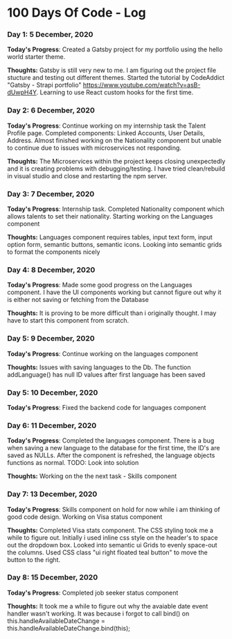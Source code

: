 # 100 Days Of Code - Log

### Day 1: 5 December, 2020

**Today's Progress**: Created a Gatsby project for my portfolio using the hello world starter theme.

**Thoughts:** Gatsby is still very new to me. I am figuring out the project file stucture and testing out different themes. Started the tutorial by CodeAddict "Gatsby - Strapi portfolio"  https://www.youtube.com/watch?v=asB-dUwpH4Y. Learning to use React custom hooks for the first time.

### Day 2: 6 December, 2020

**Today's Progress**: Continue working on my internship task the Talent Profile page. Completed components: Linked Accounts, User Details, Address. Almost finished working on the Nationality component but unable to continue due to issues with microservices not responding.

**Thoughts:** The Microservices within the project keeps closing unexpectedly and it is creating problems with debugging/testing. I have tried clean/rebuild in visual studio and close and restarting the npm server. 

### Day 3: 7 December, 2020

**Today's Progress**: Internship task. Completed Nationality component which allows talents to set their nationality. Starting working on the Languages component

**Thoughts:** Languages component requires tables, input text form, input option form, semantic buttons, semantic icons. Looking into semantic grids to format the components nicely

### Day 4: 8 December, 2020

**Today's Progress**: Made some good progress on the Languages component. I have the UI components working but cannot figure out why it is either not saving or fetching from the Database

**Thoughts:** It is proving to be more difficult than i originally thought. I may have to start this component from scratch.

### Day 5: 9 December, 2020

**Today's Progress**: Continue working on the languages component

**Thoughts:** Issues with saving languages to the Db. The function addLanguage() has null ID values after first language has been saved

### Day 5: 10 December, 2020

**Today's Progress**: Fixed the backend code for languages component 

### Day 6: 11 December, 2020

**Today's Progress**: Completed the languages component. There is a bug when saving a new language to the database for the first time, the ID's are saved as NULLs. After the component is refreshed, the language objects functions as normal. TODO: Look into solution

**Thoughts:** Working on the the next task - Skills component

### Day 7: 13 December, 2020

**Today's Progress**: Skills component on hold for now while i am thinking of good code design. Working on Visa status component

**Thoughts:** Completed Visa stats component. The CSS styling took me a while to figure out. Initially i used inline css style on the header's to space out the dropdown box. Looked into semantic ui Grids to evenly space-out the columns. Used CSS class "ui right floated teal button" to move the button to the right.

### Day 8: 15 December, 2020

**Today's Progress**: Completed job seeker status component

**Thoughts:** It took me a while to figure out why the avaiable date event handler wasn't working. It was because i forgot to call bind() on   this.handleAvailableDateChange = this.handleAvailableDateChange.bind(this);


